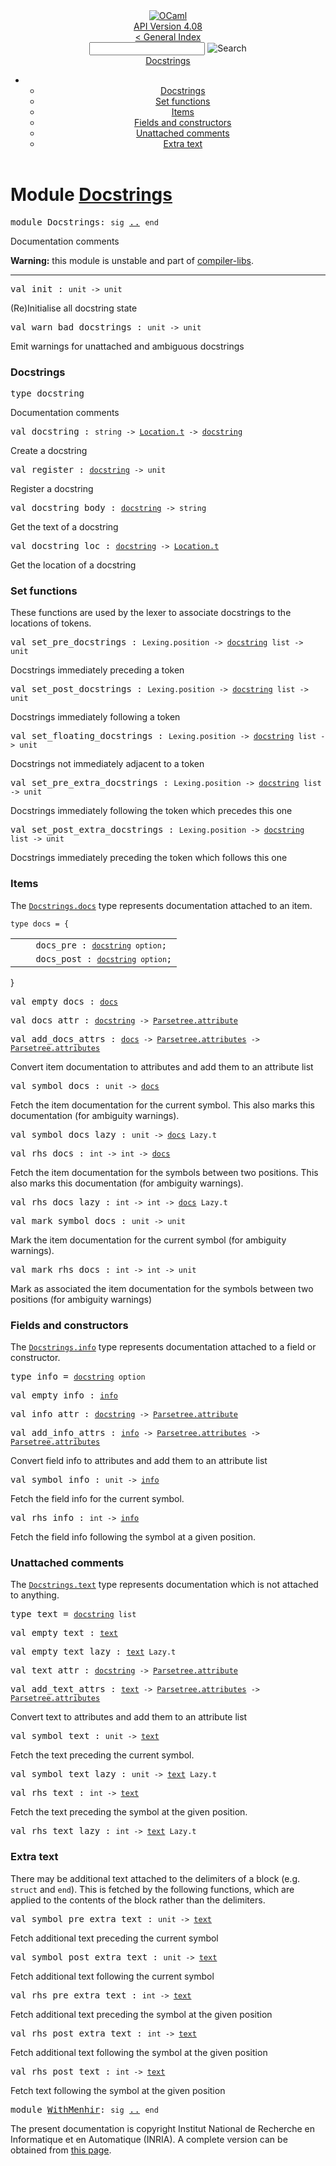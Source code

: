 <!-- ((! set title API !)) ((! set documentation !)) ((! set api !)) ((! set nobreadcrumb !)) -->
<div class="api"><header><nav class="toc brand"><a class="brand" href="https://ocaml.org/"><img src="colour-logo-gray.svg" class="svg" alt="OCaml"></a></nav><nav class="toc"><div class="toc_version"><a href="/docs" id="version-select">API Version 4.08</a></div><a href="index.html">&lt; General Index</a><div class="api_search"><input type="text" name="apisearch" id="api_search" oninput="mySearch(false);" onkeypress="this.oninput();" onclick="this.oninput();" onpaste="this.oninput();">
<img src="search_icon.svg" alt="Search" class="svg" onclick="mySearch(false)"></div>
<div id="search_results"></div><div class="toc_title"><a href="#top">Docstrings</a></div><ul><li><ul><li><a href="#2_Docstrings">Docstrings</a></li><li><a href="#2_Setfunctions">Set functions</a></li><li><a href="#2_Items">Items</a></li><li><a href="#2_Fieldsandconstructors">Fields and constructors</a></li><li><a href="#2_Unattachedcomments">Unattached comments</a></li><li><a href="#2_Extratext">Extra text</a></li></ul></li></ul></nav></header>

<h1>Module <a href="type_Docstrings.html">Docstrings</a></h1>

<pre><span id="MODULEDocstrings"><span class="keyword">module</span> Docstrings</span>: <code class="code"><span class="keyword">sig</span></code> <a href="Docstrings.html">..</a> <code class="code"><span class="keyword">end</span></code></pre><div class="info module top">
<div class="info-desc">
<p>Documentation comments</p>

<p><b>Warning:</b> this module is unstable and part of
  <a href="Compiler_libs.html">compiler-libs</a>.</p>
</div>
</div>
<hr width="100%">

<pre><span id="VALinit"><span class="keyword">val</span> init</span> : <code class="type">unit -&gt; unit</code></pre><div class="info ">
<div class="info-desc">
<p>(Re)Initialise all docstring state</p>
</div>
</div>

<pre><span id="VALwarn_bad_docstrings"><span class="keyword">val</span> warn_bad_docstrings</span> : <code class="type">unit -&gt; unit</code></pre><div class="info ">
<div class="info-desc">
<p>Emit warnings for unattached and ambiguous docstrings</p>
</div>
</div>
<h3 id="2_Docstrings">Docstrings</h3>
<pre><span id="TYPEdocstring"><span class="keyword">type</span> <code class="type"></code>docstring</span> </pre>
<div class="info ">
<div class="info-desc">
<p>Documentation comments</p>
</div>
</div>


<pre><span id="VALdocstring"><span class="keyword">val</span> docstring</span> : <code class="type">string -&gt; <a href="Location.html#TYPEt">Location.t</a> -&gt; <a href="Docstrings.html#TYPEdocstring">docstring</a></code></pre><div class="info ">
<div class="info-desc">
<p>Create a docstring</p>
</div>
</div>

<pre><span id="VALregister"><span class="keyword">val</span> register</span> : <code class="type"><a href="Docstrings.html#TYPEdocstring">docstring</a> -&gt; unit</code></pre><div class="info ">
<div class="info-desc">
<p>Register a docstring</p>
</div>
</div>

<pre><span id="VALdocstring_body"><span class="keyword">val</span> docstring_body</span> : <code class="type"><a href="Docstrings.html#TYPEdocstring">docstring</a> -&gt; string</code></pre><div class="info ">
<div class="info-desc">
<p>Get the text of a docstring</p>
</div>
</div>

<pre><span id="VALdocstring_loc"><span class="keyword">val</span> docstring_loc</span> : <code class="type"><a href="Docstrings.html#TYPEdocstring">docstring</a> -&gt; <a href="Location.html#TYPEt">Location.t</a></code></pre><div class="info ">
<div class="info-desc">
<p>Get the location of a docstring</p>
</div>
</div>
<h3 id="2_Setfunctions">Set functions</h3>
<p>These functions are used by the lexer to associate docstrings to
   the locations of tokens.</p>

<pre><span id="VALset_pre_docstrings"><span class="keyword">val</span> set_pre_docstrings</span> : <code class="type">Lexing.position -&gt; <a href="Docstrings.html#TYPEdocstring">docstring</a> list -&gt; unit</code></pre><div class="info ">
<div class="info-desc">
<p>Docstrings immediately preceding a token</p>
</div>
</div>

<pre><span id="VALset_post_docstrings"><span class="keyword">val</span> set_post_docstrings</span> : <code class="type">Lexing.position -&gt; <a href="Docstrings.html#TYPEdocstring">docstring</a> list -&gt; unit</code></pre><div class="info ">
<div class="info-desc">
<p>Docstrings immediately following a token</p>
</div>
</div>

<pre><span id="VALset_floating_docstrings"><span class="keyword">val</span> set_floating_docstrings</span> : <code class="type">Lexing.position -&gt; <a href="Docstrings.html#TYPEdocstring">docstring</a> list -&gt; unit</code></pre><div class="info ">
<div class="info-desc">
<p>Docstrings not immediately adjacent to a token</p>
</div>
</div>

<pre><span id="VALset_pre_extra_docstrings"><span class="keyword">val</span> set_pre_extra_docstrings</span> : <code class="type">Lexing.position -&gt; <a href="Docstrings.html#TYPEdocstring">docstring</a> list -&gt; unit</code></pre><div class="info ">
<div class="info-desc">
<p>Docstrings immediately following the token which precedes this one</p>
</div>
</div>

<pre><span id="VALset_post_extra_docstrings"><span class="keyword">val</span> set_post_extra_docstrings</span> : <code class="type">Lexing.position -&gt; <a href="Docstrings.html#TYPEdocstring">docstring</a> list -&gt; unit</code></pre><div class="info ">
<div class="info-desc">
<p>Docstrings immediately preceding the token which follows this one</p>
</div>
</div>
<h3 id="2_Items">Items</h3>
<p>The <a href="Docstrings.html#TYPEdocs"><code class="code"><span class="constructor">Docstrings</span>.docs</code></a> type represents documentation attached to an item.</p>

<pre><code><span id="TYPEdocs"><span class="keyword">type</span> <code class="type"></code>docs</span> = {</code></pre><table class="typetable">
<tbody><tr>
<td align="left" valign="top">
<code>&nbsp;&nbsp;</code></td>
<td align="left" valign="top">
<code><span id="TYPEELTdocs.docs_pre">docs_pre</span>&nbsp;: <code class="type"><a href="Docstrings.html#TYPEdocstring">docstring</a> option</code>;</code></td>

</tr>
<tr>
<td align="left" valign="top">
<code>&nbsp;&nbsp;</code></td>
<td align="left" valign="top">
<code><span id="TYPEELTdocs.docs_post">docs_post</span>&nbsp;: <code class="type"><a href="Docstrings.html#TYPEdocstring">docstring</a> option</code>;</code></td>

</tr></tbody></table>
}



<pre><span id="VALempty_docs"><span class="keyword">val</span> empty_docs</span> : <code class="type"><a href="Docstrings.html#TYPEdocs">docs</a></code></pre>
<pre><span id="VALdocs_attr"><span class="keyword">val</span> docs_attr</span> : <code class="type"><a href="Docstrings.html#TYPEdocstring">docstring</a> -&gt; <a href="Parsetree.html#TYPEattribute">Parsetree.attribute</a></code></pre>
<pre><span id="VALadd_docs_attrs"><span class="keyword">val</span> add_docs_attrs</span> : <code class="type"><a href="Docstrings.html#TYPEdocs">docs</a> -&gt; <a href="Parsetree.html#TYPEattributes">Parsetree.attributes</a> -&gt; <a href="Parsetree.html#TYPEattributes">Parsetree.attributes</a></code></pre><div class="info ">
<div class="info-desc">
<p>Convert item documentation to attributes and add them to an
    attribute list</p>
</div>
</div>

<pre><span id="VALsymbol_docs"><span class="keyword">val</span> symbol_docs</span> : <code class="type">unit -&gt; <a href="Docstrings.html#TYPEdocs">docs</a></code></pre><div class="info ">
<div class="info-desc">
<p>Fetch the item documentation for the current symbol. This also
    marks this documentation (for ambiguity warnings).</p>
</div>
</div>

<pre><span id="VALsymbol_docs_lazy"><span class="keyword">val</span> symbol_docs_lazy</span> : <code class="type">unit -&gt; <a href="Docstrings.html#TYPEdocs">docs</a> Lazy.t</code></pre>
<pre><span id="VALrhs_docs"><span class="keyword">val</span> rhs_docs</span> : <code class="type">int -&gt; int -&gt; <a href="Docstrings.html#TYPEdocs">docs</a></code></pre><div class="info ">
<div class="info-desc">
<p>Fetch the item documentation for the symbols between two
    positions. This also marks this documentation (for ambiguity
    warnings).</p>
</div>
</div>

<pre><span id="VALrhs_docs_lazy"><span class="keyword">val</span> rhs_docs_lazy</span> : <code class="type">int -&gt; int -&gt; <a href="Docstrings.html#TYPEdocs">docs</a> Lazy.t</code></pre>
<pre><span id="VALmark_symbol_docs"><span class="keyword">val</span> mark_symbol_docs</span> : <code class="type">unit -&gt; unit</code></pre><div class="info ">
<div class="info-desc">
<p>Mark the item documentation for the current symbol (for ambiguity
    warnings).</p>
</div>
</div>

<pre><span id="VALmark_rhs_docs"><span class="keyword">val</span> mark_rhs_docs</span> : <code class="type">int -&gt; int -&gt; unit</code></pre><div class="info ">
<div class="info-desc">
<p>Mark as associated the item documentation for the symbols between
    two positions (for ambiguity warnings)</p>
</div>
</div>
<h3 id="2_Fieldsandconstructors">Fields and constructors</h3>
<p>The <a href="Docstrings.html#TYPEinfo"><code class="code"><span class="constructor">Docstrings</span>.info</code></a> type represents documentation attached to a field or
    constructor.</p>

<pre><span id="TYPEinfo"><span class="keyword">type</span> <code class="type"></code>info</span> = <code class="type"><a href="Docstrings.html#TYPEdocstring">docstring</a> option</code> </pre>


<pre><span id="VALempty_info"><span class="keyword">val</span> empty_info</span> : <code class="type"><a href="Docstrings.html#TYPEinfo">info</a></code></pre>
<pre><span id="VALinfo_attr"><span class="keyword">val</span> info_attr</span> : <code class="type"><a href="Docstrings.html#TYPEdocstring">docstring</a> -&gt; <a href="Parsetree.html#TYPEattribute">Parsetree.attribute</a></code></pre>
<pre><span id="VALadd_info_attrs"><span class="keyword">val</span> add_info_attrs</span> : <code class="type"><a href="Docstrings.html#TYPEinfo">info</a> -&gt; <a href="Parsetree.html#TYPEattributes">Parsetree.attributes</a> -&gt; <a href="Parsetree.html#TYPEattributes">Parsetree.attributes</a></code></pre><div class="info ">
<div class="info-desc">
<p>Convert field info to attributes and add them to an
    attribute list</p>
</div>
</div>

<pre><span id="VALsymbol_info"><span class="keyword">val</span> symbol_info</span> : <code class="type">unit -&gt; <a href="Docstrings.html#TYPEinfo">info</a></code></pre><div class="info ">
<div class="info-desc">
<p>Fetch the field info for the current symbol.</p>
</div>
</div>

<pre><span id="VALrhs_info"><span class="keyword">val</span> rhs_info</span> : <code class="type">int -&gt; <a href="Docstrings.html#TYPEinfo">info</a></code></pre><div class="info ">
<div class="info-desc">
<p>Fetch the field info following the symbol at a given position.</p>
</div>
</div>
<h3 id="2_Unattachedcomments">Unattached comments</h3>
<p>The <a href="Docstrings.html#TYPEtext"><code class="code"><span class="constructor">Docstrings</span>.text</code></a> type represents documentation which is not attached to
    anything.</p>

<pre><span id="TYPEtext"><span class="keyword">type</span> <code class="type"></code>text</span> = <code class="type"><a href="Docstrings.html#TYPEdocstring">docstring</a> list</code> </pre>


<pre><span id="VALempty_text"><span class="keyword">val</span> empty_text</span> : <code class="type"><a href="Docstrings.html#TYPEtext">text</a></code></pre>
<pre><span id="VALempty_text_lazy"><span class="keyword">val</span> empty_text_lazy</span> : <code class="type"><a href="Docstrings.html#TYPEtext">text</a> Lazy.t</code></pre>
<pre><span id="VALtext_attr"><span class="keyword">val</span> text_attr</span> : <code class="type"><a href="Docstrings.html#TYPEdocstring">docstring</a> -&gt; <a href="Parsetree.html#TYPEattribute">Parsetree.attribute</a></code></pre>
<pre><span id="VALadd_text_attrs"><span class="keyword">val</span> add_text_attrs</span> : <code class="type"><a href="Docstrings.html#TYPEtext">text</a> -&gt; <a href="Parsetree.html#TYPEattributes">Parsetree.attributes</a> -&gt; <a href="Parsetree.html#TYPEattributes">Parsetree.attributes</a></code></pre><div class="info ">
<div class="info-desc">
<p>Convert text to attributes and add them to an attribute list</p>
</div>
</div>

<pre><span id="VALsymbol_text"><span class="keyword">val</span> symbol_text</span> : <code class="type">unit -&gt; <a href="Docstrings.html#TYPEtext">text</a></code></pre><div class="info ">
<div class="info-desc">
<p>Fetch the text preceding the current symbol.</p>
</div>
</div>

<pre><span id="VALsymbol_text_lazy"><span class="keyword">val</span> symbol_text_lazy</span> : <code class="type">unit -&gt; <a href="Docstrings.html#TYPEtext">text</a> Lazy.t</code></pre>
<pre><span id="VALrhs_text"><span class="keyword">val</span> rhs_text</span> : <code class="type">int -&gt; <a href="Docstrings.html#TYPEtext">text</a></code></pre><div class="info ">
<div class="info-desc">
<p>Fetch the text preceding the symbol at the given position.</p>
</div>
</div>

<pre><span id="VALrhs_text_lazy"><span class="keyword">val</span> rhs_text_lazy</span> : <code class="type">int -&gt; <a href="Docstrings.html#TYPEtext">text</a> Lazy.t</code></pre><h3 id="2_Extratext">Extra text</h3>
<p>There may be additional text attached to the delimiters of a block
    (e.g. <code class="code"><span class="keyword">struct</span></code> and <code class="code"><span class="keyword">end</span></code>). This is fetched by the following
    functions, which are applied to the contents of the block rather
    than the delimiters.</p>

<pre><span id="VALsymbol_pre_extra_text"><span class="keyword">val</span> symbol_pre_extra_text</span> : <code class="type">unit -&gt; <a href="Docstrings.html#TYPEtext">text</a></code></pre><div class="info ">
<div class="info-desc">
<p>Fetch additional text preceding the current symbol</p>
</div>
</div>

<pre><span id="VALsymbol_post_extra_text"><span class="keyword">val</span> symbol_post_extra_text</span> : <code class="type">unit -&gt; <a href="Docstrings.html#TYPEtext">text</a></code></pre><div class="info ">
<div class="info-desc">
<p>Fetch additional text following the current symbol</p>
</div>
</div>

<pre><span id="VALrhs_pre_extra_text"><span class="keyword">val</span> rhs_pre_extra_text</span> : <code class="type">int -&gt; <a href="Docstrings.html#TYPEtext">text</a></code></pre><div class="info ">
<div class="info-desc">
<p>Fetch additional text preceding the symbol at the given position</p>
</div>
</div>

<pre><span id="VALrhs_post_extra_text"><span class="keyword">val</span> rhs_post_extra_text</span> : <code class="type">int -&gt; <a href="Docstrings.html#TYPEtext">text</a></code></pre><div class="info ">
<div class="info-desc">
<p>Fetch additional text following the symbol at the given position</p>
</div>
</div>

<pre><span id="VALrhs_post_text"><span class="keyword">val</span> rhs_post_text</span> : <code class="type">int -&gt; <a href="Docstrings.html#TYPEtext">text</a></code></pre><div class="info ">
<div class="info-desc">
<p>Fetch text following the symbol at the given position</p>
</div>
</div>

<pre><span id="MODULEWithMenhir"><span class="keyword">module</span> <a href="Docstrings.WithMenhir.html">WithMenhir</a></span>: <code class="code"><span class="keyword">sig</span></code> <a href="Docstrings.WithMenhir.html">..</a> <code class="code"><span class="keyword">end</span></code></pre>
<div class="copyright">The present documentation is copyright Institut National de Recherche en Informatique et en Automatique (INRIA). A complete version can be obtained from <a href="http://caml.inria.fr/pub/docs/manual-ocaml/">this page</a>.</div></div>